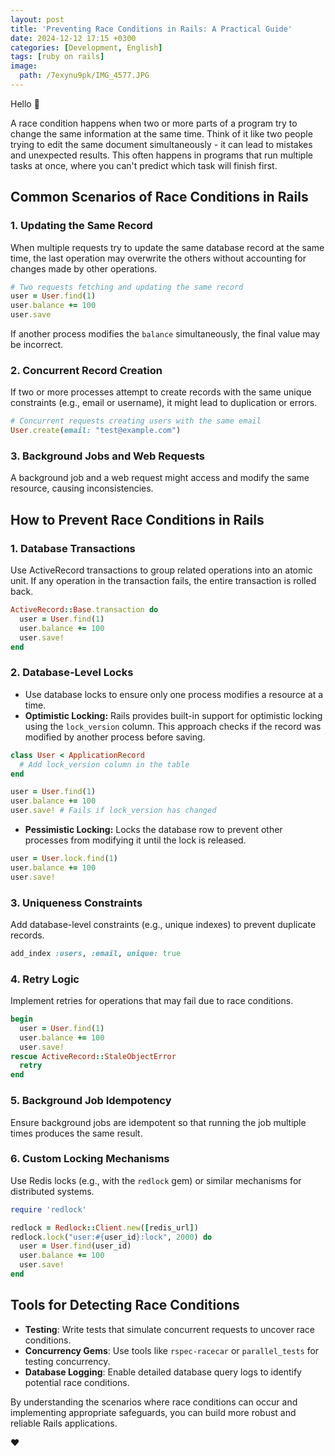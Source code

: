 ```yaml
---
layout: post
title: 'Preventing Race Conditions in Rails: A Practical Guide'
date: 2024-12-12 17:15 +0300
categories: [Development, English]
tags: [ruby on rails]
image:
  path: /7exynu9pk/IMG_4577.JPG
---
```

Hello 👋

A race condition happens when two or more parts of a program try to change the same information at the same time. Think of it like two people trying to edit the same document simultaneously - it can lead to mistakes and unexpected results. This often happens in programs that run multiple tasks at once, where you can't predict which task will finish first.

## Common Scenarios of Race Conditions in Rails

### 1. Updating the Same Record
When multiple requests try to update the same database record at the same time, the last operation may overwrite the others without accounting for changes made by other operations.

```ruby
# Two requests fetching and updating the same record
user = User.find(1)
user.balance += 100
user.save
```

If another process modifies the `balance` simultaneously, the final value may be incorrect.

### 2. Concurrent Record Creation
If two or more processes attempt to create records with the same unique constraints (e.g., email or username), it might lead to duplication or errors.

```ruby
# Concurrent requests creating users with the same email
User.create(email: "test@example.com")
```

### 3. Background Jobs and Web Requests
A background job and a web request might access and modify the same resource, causing inconsistencies.

## How to Prevent Race Conditions in Rails

### 1. Database Transactions
Use ActiveRecord transactions to group related operations into an atomic unit. If any operation in the transaction fails, the entire transaction is rolled back.

```ruby
ActiveRecord::Base.transaction do
  user = User.find(1)
  user.balance += 100
  user.save!
end
```

### 2. Database-Level Locks
- Use database locks to ensure only one process modifies a resource at a time.
- **Optimistic Locking:** Rails provides built-in support for optimistic locking using the `lock_version` column. This approach checks if the record was modified by another process before saving.

```ruby
class User < ApplicationRecord
  # Add lock_version column in the table
end

user = User.find(1)
user.balance += 100
user.save! # Fails if lock_version has changed
```

- **Pessimistic Locking:** Locks the database row to prevent other processes from modifying it until the lock is released.

```ruby
user = User.lock.find(1)
user.balance += 100
user.save!
```

### 3. Uniqueness Constraints
Add database-level constraints (e.g., unique indexes) to prevent duplicate records.

```ruby
add_index :users, :email, unique: true
```

### 4. Retry Logic
Implement retries for operations that may fail due to race conditions.

```ruby
begin
  user = User.find(1)
  user.balance += 100
  user.save!
rescue ActiveRecord::StaleObjectError
  retry
end
```

### 5. Background Job Idempotency
Ensure background jobs are idempotent so that running the job multiple times produces the same result.

### 6. Custom Locking Mechanisms
Use Redis locks (e.g., with the `redlock` gem) or similar mechanisms for distributed systems.

```ruby
require 'redlock'

redlock = Redlock::Client.new([redis_url])
redlock.lock("user:#{user_id}:lock", 2000) do
  user = User.find(user_id)
  user.balance += 100
  user.save!
end
```

## Tools for Detecting Race Conditions
- **Testing**: Write tests that simulate concurrent requests to uncover race conditions.
- **Concurrency Gems**: Use tools like `rspec-racecar` or `parallel_tests` for testing concurrency.
- **Database Logging**: Enable detailed database query logs to identify potential race conditions.

By understanding the scenarios where race conditions can occur and implementing appropriate safeguards, you can build more robust and reliable Rails applications.

❤️
